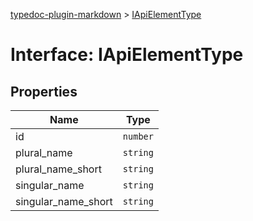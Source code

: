 [typedoc-plugin-markdown](../README.md) > [IApiElementType](../interfaces/iapielementtype.md)



# Interface: IApiElementType


## Properties

| Name  | Type                
| ------ | ------------------- 
| id | `number`
| plural_name | `string`
| plural_name_short | `string`
| singular_name | `string`
| singular_name_short | `string`


